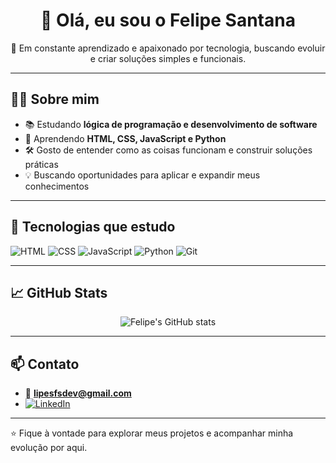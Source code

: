 <h1 align="center">👋 Olá, eu sou o Felipe Santana</h1>

<p align="center">
🎯 Em constante aprendizado e apaixonado por tecnologia, buscando evoluir e criar soluções simples e funcionais.
</p>

---

## 🧑‍💻 Sobre mim

- 📚 Estudando **lógica de programação e desenvolvimento de software**
- 🌱 Aprendendo **HTML, CSS, JavaScript e Python**
- 🛠️ Gosto de entender como as coisas funcionam e construir soluções práticas
- 💡 Buscando oportunidades para aplicar e expandir meus conhecimentos

---

## 🚀 Tecnologias que estudo

![HTML](https://img.shields.io/badge/-HTML-333?style=for-the-badge&logo=html5)
![CSS](https://img.shields.io/badge/-CSS-333?style=for-the-badge&logo=css3)
![JavaScript](https://img.shields.io/badge/-JavaScript-333?style=for-the-badge&logo=javascript)
![Python](https://img.shields.io/badge/-Python-333?style=for-the-badge&logo=python)
![Git](https://img.shields.io/badge/-Git-333?style=for-the-badge&logo=git)

---

## 📈 GitHub Stats

<p align="center">
  <img src="https://github-readme-stats.vercel.app/api?username=Lipesfs&show_icons=true&theme=transparent&hide_border=true" alt="Felipe's GitHub stats" />
</p>

---

## 📫 Contato

- 📧 **lipesfsdev@gmail.com**
- [![LinkedIn](https://img.shields.io/badge/-LinkedIn-0A66C2?style=for-the-badge&logo=linkedin&logoColor=white)](https://www.linkedin.com/in/felipe-santana-dev/)

---

⭐ Fique à vontade para explorar meus projetos e acompanhar minha evolução por aqui.

